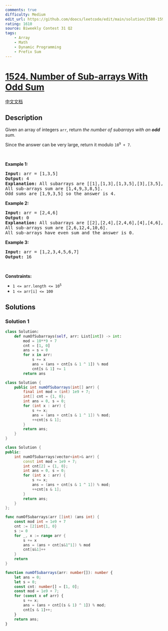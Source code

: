 ```yaml
---
comments: true
difficulty: Medium
edit_url: https://github.com/doocs/leetcode/edit/main/solution/1500-1599/1524.Number%20of%20Sub-arrays%20With%20Odd%20Sum/README_EN.md
rating: 1610
source: Biweekly Contest 31 Q2
tags:
    - Array
    - Math
    - Dynamic Programming
    - Prefix Sum
---
```


<!-- problem:start -->

# [1524. Number of Sub-arrays With Odd Sum](https://leetcode.com/problems/number-of-sub-arrays-with-odd-sum)

[中文文档](/solution/1500-1599/1524.Number%20of%20Sub-arrays%20With%20Odd%20Sum/README.md)

## Description

<p>Given an array of integers <code>arr</code>, return <em>the number of subarrays with an <strong>odd</strong> sum</em>.</p>

<p>Since the answer can be very large, return it modulo <code>10<sup>9</sup> + 7</code>.</p>

<p>&nbsp;</p>
<p><strong class="example">Example 1:</strong></p>

<pre>
<strong>Input:</strong> arr = [1,3,5]
<strong>Output:</strong> 4
<strong>Explanation:</strong> All subarrays are [[1],[1,3],[1,3,5],[3],[3,5],[5]]
All sub-arrays sum are [1,4,9,3,8,5].
Odd sums are [1,9,3,5] so the answer is 4.
</pre>

<p><strong class="example">Example 2:</strong></p>

<pre>
<strong>Input:</strong> arr = [2,4,6]
<strong>Output:</strong> 0
<strong>Explanation:</strong> All subarrays are [[2],[2,4],[2,4,6],[4],[4,6],[6]]
All sub-arrays sum are [2,6,12,4,10,6].
All sub-arrays have even sum and the answer is 0.
</pre>

<p><strong class="example">Example 3:</strong></p>

<pre>
<strong>Input:</strong> arr = [1,2,3,4,5,6,7]
<strong>Output:</strong> 16
</pre>

<p>&nbsp;</p>
<p><strong>Constraints:</strong></p>

<ul>
	<li><code>1 &lt;= arr.length &lt;= 10<sup>5</sup></code></li>
	<li><code>1 &lt;= arr[i] &lt;= 100</code></li>
</ul>

## Solutions

<!-- solution:start -->

### Solution 1

<!-- tabs:start -->

```python
class Solution:
    def numOfSubarrays(self, arr: List[int]) -> int:
        mod = 10**9 + 7
        cnt = [1, 0]
        ans = s = 0
        for x in arr:
            s += x
            ans = (ans + cnt[s & 1 ^ 1]) % mod
            cnt[s & 1] += 1
        return ans
```

```java
class Solution {
    public int numOfSubarrays(int[] arr) {
        final int mod = (int) 1e9 + 7;
        int[] cnt = {1, 0};
        int ans = 0, s = 0;
        for (int x : arr) {
            s += x;
            ans = (ans + cnt[s & 1 ^ 1]) % mod;
            ++cnt[s & 1];
        }
        return ans;
    }
}
```

```cpp
class Solution {
public:
    int numOfSubarrays(vector<int>& arr) {
        const int mod = 1e9 + 7;
        int cnt[2] = {1, 0};
        int ans = 0, s = 0;
        for (int x : arr) {
            s += x;
            ans = (ans + cnt[s & 1 ^ 1]) % mod;
            ++cnt[s & 1];
        }
        return ans;
    }
};
```

```go
func numOfSubarrays(arr []int) (ans int) {
	const mod int = 1e9 + 7
	cnt := [2]int{1, 0}
	s := 0
	for _, x := range arr {
		s += x
		ans = (ans + cnt[s&1^1]) % mod
		cnt[s&1]++
	}
	return
}
```

```ts
function numOfSubarrays(arr: number[]): number {
    let ans = 0;
    let s = 0;
    const cnt: number[] = [1, 0];
    const mod = 1e9 + 7;
    for (const x of arr) {
        s += x;
        ans = (ans + cnt[(s & 1) ^ 1]) % mod;
        cnt[s & 1]++;
    }
    return ans;
}
```

<!-- tabs:end -->

<!-- solution:end -->

<!-- problem:end -->
